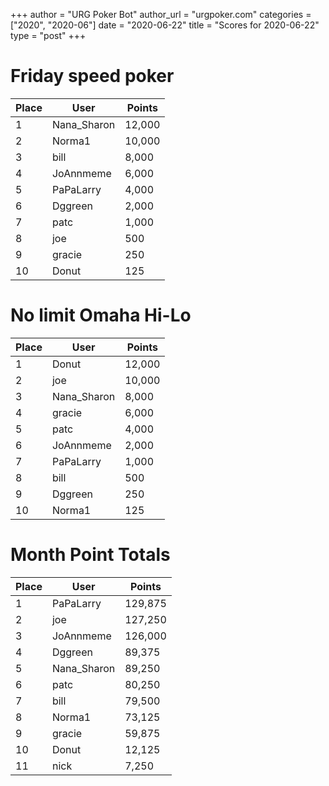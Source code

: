+++
author = "URG Poker Bot"
author_url = "urgpoker.com"
categories = ["2020", "2020-06"]
date = "2020-06-22"
title = "Scores for 2020-06-22"
type = "post"
+++
# Friday speed poker

| Place | User | Points |
|-------|------|--------|
| 1 | Nana_Sharon | 12,000 |
| 2 | Norma1 | 10,000 |
| 3 | bill | 8,000 |
| 4 | JoAnnmeme | 6,000 |
| 5 | PaPaLarry | 4,000 |
| 6 | Dggreen | 2,000 |
| 7 | patc | 1,000 |
| 8 | joe | 500 |
| 9 | gracie | 250 |
| 10 | Donut | 125 |

# No limit Omaha Hi-Lo

| Place | User | Points |
|-------|------|--------|
| 1 | Donut | 12,000 |
| 2 | joe | 10,000 |
| 3 | Nana_Sharon | 8,000 |
| 4 | gracie | 6,000 |
| 5 | patc | 4,000 |
| 6 | JoAnnmeme | 2,000 |
| 7 | PaPaLarry | 1,000 |
| 8 | bill | 500 |
| 9 | Dggreen | 250 |
| 10 | Norma1 | 125 |

# Month Point Totals

| Place | User | Points |
|-------|------|--------|
| 1 | PaPaLarry | 129,875 |
| 2 | joe | 127,250 |
| 3 | JoAnnmeme | 126,000 |
| 4 | Dggreen | 89,375 |
| 5 | Nana_Sharon | 89,250 |
| 6 | patc | 80,250 |
| 7 | bill | 79,500 |
| 8 | Norma1 | 73,125 |
| 9 | gracie | 59,875 |
| 10 | Donut | 12,125 |
| 11 | nick | 7,250 |
